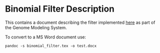 # Binomial Filter Description
This contains a document describing the filter implemented [here](https://github.com/genome/genome/blob/master/lib/perl/Genome/Model/Tools/Validation/IdentifyOutliers.pm) as part of the Genome Modeling System.

To convert to a MS Word document use:
```
pandoc -s binomial_filter.tex -o test.docx
```

